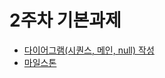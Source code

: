 # 2주차 기본과제
- [다이어그램(시퀀스, 메인, null) 작성](https://excalidraw.com/#json=vzNbyMbHQk5nSoqIleCbj,ZUYYnj1Z8lJqFleG3_BL2Q)
- [마일스톤](https://github.com/users/mooyoni/projects/1)


